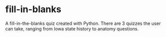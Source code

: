 # fill-in-blanks
A fill-in-the-blanks quiz created with Python. There are 3 quizzes the user can take, ranging from Iowa state history to anatomy questions.
